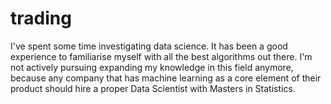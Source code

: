 trading
=======

I've spent some time investigating data science. It has been a good experience to familiarise
myself with all the best algorithms out there. I'm not actively pursuing expanding my
knowledge in this field anymore, because any company that has machine learning as a core
element of their product should hire a proper Data Scientist with Masters in Statistics.
